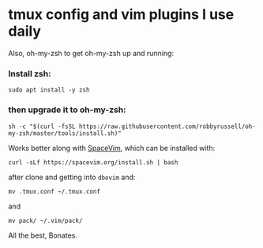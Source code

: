 # tmux config and vim plugins I use daily

Also, oh-my-zsh to get oh-my-zsh up and running:

### Install zsh:

`sudo apt install -y zsh`

### then upgrade it to oh-my-zsh:

`sh -c "$(curl -fsSL https://raw.githubusercontent.com/robbyrussell/oh-my-zsh/master/tools/install.sh)"`

Works better along with [SpaceVim](https://spacevim.org), which can be installed with:

```
curl -sLf https://spacevim.org/install.sh | bash
```

after clone and getting into `dbovim` and:

```
mv .tmux.conf ~/.tmux.conf
```

and

```
mv pack/ ~/.vim/pack/
```

All the best,
    Bonates.
